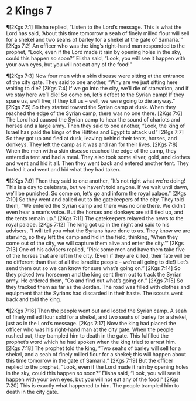 # 2 Kings 7

¶[2Kgs 7:1] Elisha replied, “Listen to the Lord’s message. This is what the Lord has said, ‘About this time tomorrow a seah of finely milled flour will sell for a shekel and two seahs of barley for a shekel at the gate of Samaria.’”
[2Kgs 7:2] An officer who was the king’s right-hand man responded to the prophet, “Look, even if the Lord made it rain by opening holes in the sky, could this happen so soon?” Elisha said, “Look, you will see it happen with your own eyes, but you will not eat any of the food!”

¶[2Kgs 7:3] Now four men with a skin disease were sitting at the entrance of the city gate. They said to one another, “Why are we just sitting here waiting to die?
[2Kgs 7:4] If we go into the city, we’ll die of starvation, and if we stay here we’ll die! So come on, let’s defect to the Syrian camp! If they spare us, we’ll live; if they kill us – well, we were going to die anyway.”
[2Kgs 7:5] So they started toward the Syrian camp at dusk. When they reached the edge of the Syrian camp, there was no one there.
[2Kgs 7:6] The Lord had caused the Syrian camp to hear the sound of chariots and horses and a large army. Then they said to one another, “Look, the king of Israel has paid the kings of the Hittites and Egypt to attack us!”
[2Kgs 7:7] So they got up and fled at dusk, leaving behind their tents, horses, and donkeys. They left the camp as it was and ran for their lives.
[2Kgs 7:8] When the men with a skin disease reached the edge of the camp, they entered a tent and had a meal. They also took some silver, gold, and clothes and went and hid it all. Then they went back and entered another tent. They looted it and went and hid what they had taken.

¶[2Kgs 7:9] Then they said to one another, “It’s not right what we’re doing! This is a day to celebrate, but we haven’t told anyone. If we wait until dawn, we’ll be punished. So come on, let’s go and inform the royal palace.”
[2Kgs 7:10] So they went and called out to the gatekeepers of the city. They told them, “We entered the Syrian camp and there was no one there. We didn’t even hear a man’s voice. But the horses and donkeys are still tied up, and the tents remain up.”
[2Kgs 7:11] The gatekeepers relayed the news to the royal palace.
[2Kgs 7:12] The king got up in the night and said to his advisers, “I will tell you what the Syrians have done to us. They know we are starving, so they left the camp and hid in the field, thinking, ‘When they come out of the city, we will capture them alive and enter the city.’”
[2Kgs 7:13] One of his advisers replied, “Pick some men and have them take five of the horses that are left in the city. (Even if they are killed, their fate will be no different than that of all the Israelite people – we’re all going to die!) Let’s send them out so we can know for sure what’s going on.”
[2Kgs 7:14] So they picked two horsemen and the king sent them out to track the Syrian army. He ordered them, “Go and find out what’s going on.”
[2Kgs 7:15] So they tracked them as far as the Jordan. The road was filled with clothes and equipment that the Syrians had discarded in their haste. The scouts went back and told the king.

¶[2Kgs 7:16] Then the people went out and looted the Syrian camp. A seah of finely milled flour sold for a shekel, and two seahs of barley for a shekel, just as in the Lord’s message.
[2Kgs 7:17] Now the king had placed the officer who was his right-hand man at the city gate. When the people rushed out, they trampled him to death in the gate. This fulfilled the prophet’s word which he had spoken when the king tried to arrest him.
[2Kgs 7:18] The prophet told the king, “Two seahs of barley will sell for a shekel, and a seah of finely milled flour for a shekel; this will happen about this time tomorrow in the gate of Samaria.”
[2Kgs 7:19] But the officer replied to the prophet, “Look, even if the Lord made it rain by opening holes in the sky, could this happen so soon?” Elisha said, “Look, you will see it happen with your own eyes, but you will not eat any of the food!”
[2Kgs 7:20] This is exactly what happened to him. The people trampled him to death in the city gate.

